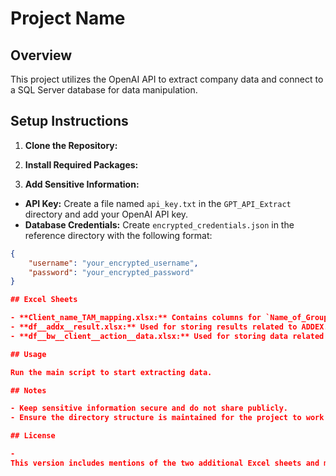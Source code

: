 # Project Name

## Overview

This project utilizes the OpenAI API to extract company data and connect to a SQL Server database for data manipulation.

## Setup Instructions

1. **Clone the Repository:**

2. **Install Required Packages:**

3. **Add Sensitive Information:**
- **API Key:** Create a file named `api_key.txt` in the `GPT_API_Extract` directory and add your OpenAI API key.
- **Database Credentials:** Create `encrypted_credentials.json` in the reference directory with the following format:
```json
{
    "username": "your_encrypted_username",
    "password": "your_encrypted_password"
}

## Excel Sheets

- **Client_name_TAM_mapping.xlsx:** Contains columns for `Name_of_Group_code_for_Advertiser_Latest` and `Tam Client Name`.
- **df__addx__result.xlsx:** Used for storing results related to ADDEX.
- **df__bw__client__action__data.xlsx:** Used for storing data related to BW.

## Usage

Run the main script to start extracting data.

## Notes

- Keep sensitive information secure and do not share publicly.
- Ensure the directory structure is maintained for the project to work correctly.

## License

-
This version includes mentions of the two additional Excel sheets and maintains a simple and clear format. Adjust any specific details as necessary.

